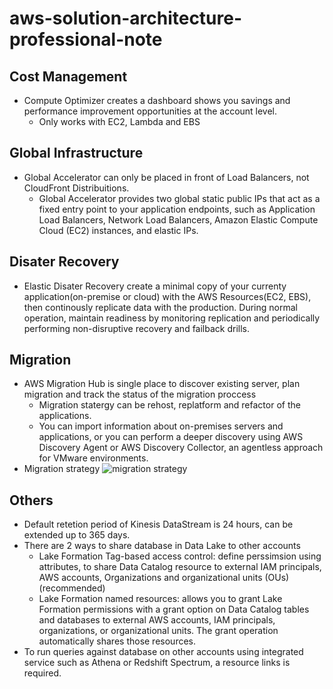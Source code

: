 # aws-solution-architecture-professional-note

## Cost Management 
- Compute Optimizer creates a dashboard shows you savings and performance improvement opportunities at the account level.
  - Only works with EC2, Lambda and EBS
 
## Global Infrastructure
- Global Accelerator can only be placed in front of Load Balancers, not CloudFront Distribuitions.
  - Global Accelerator provides two global static public IPs that act as a fixed entry point to your application endpoints, such as Application Load Balancers, Network Load Balancers, Amazon Elastic Compute Cloud (EC2) instances, and elastic IPs.

 ## Disater Recovery
 - Elastic Disater Recovery create a minimal copy of your currenty application(on-premise or cloud) with the AWS Resources(EC2, EBS), then continously replicate data with the production. During normal operation, maintain readiness by monitoring replication and periodically performing non-disruptive recovery and failback drills.

## Migration
- AWS Migration Hub is single place to discover existing server, plan migration and track the status of the migration proccess
  - Migration statergy can be rehost, replatform and refactor of the applications.
  - You can import information about on-premises servers and applications, or you can perform a deeper discovery using AWS Discovery Agent or AWS Discovery Collector, an agentless approach for VMware environments.
- Migration strategy
![migration strategy](https://github.com/user-attachments/assets/9d621ef4-aa9f-4b96-b85d-ab864eee9c76)

## Others
- Default retetion period of Kinesis DataStream is 24 hours, can be extended up to 365 days.
- There are 2 ways to share database in Data Lake to other accounts
  - Lake Formation Tag-based access control: define perssimsion using attributes, to share Data Catalog resource to external IAM principals, AWS accounts, Organizations and organizational units (OUs)(recommended)
  - Lake Formation named resources: allows you to grant Lake Formation permissions with a grant option on Data Catalog tables and databases to external AWS accounts, IAM principals, organizations, or organizational units. The grant operation automatically shares those resources.
- To run queries against database on other accounts using integrated service such as Athena or Redshift Spectrum, a resource links is required.
